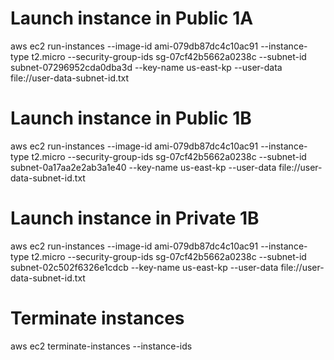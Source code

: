 # Launch instance in Public 1A
aws ec2 run-instances --image-id ami-079db87dc4c10ac91 --instance-type t2.micro --security-group-ids sg-07cf42b5662a0238c --subnet-id subnet-07296952cda0dba3d --key-name us-east-kp --user-data file://user-data-subnet-id.txt

# Launch instance in Public 1B
aws ec2 run-instances --image-id ami-079db87dc4c10ac91 --instance-type t2.micro --security-group-ids sg-07cf42b5662a0238c --subnet-id subnet-0a17aa2e2ab3a1e40 --key-name us-east-kp --user-data file://user-data-subnet-id.txt

# Launch instance in Private 1B
aws ec2 run-instances --image-id ami-079db87dc4c10ac91 --instance-type t2.micro --security-group-ids sg-07cf42b5662a0238c --subnet-id subnet-02c502f6326e1cdcb --key-name us-east-kp --user-data file://user-data-subnet-id.txt

# Terminate instances

aws ec2 terminate-instances --instance-ids <value> <value>